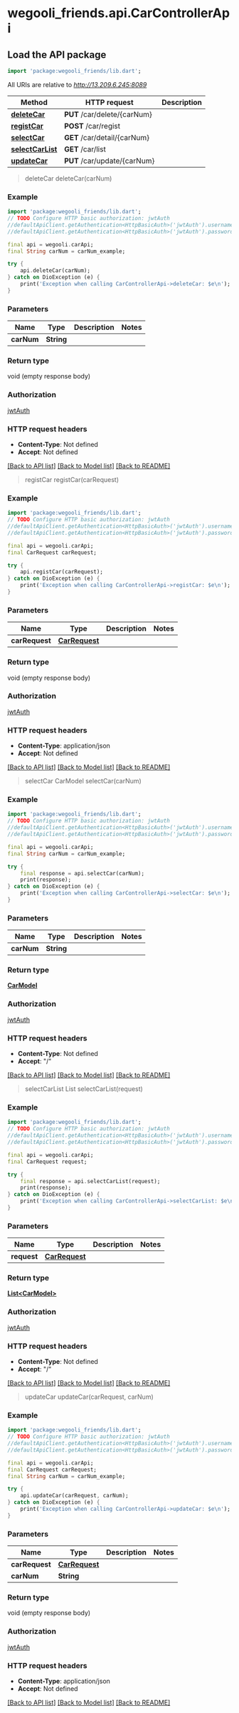 # wegooli_friends.api.CarControllerApi

## Load the API package

```dart
import 'package:wegooli_friends/lib.dart';
```

All URIs are relative to *http://13.209.6.245:8089*

| Method                                                 | HTTP request                 | Description |
| ------------------------------------------------------ | ---------------------------- | ----------- |
| [**deleteCar**](CarControllerApi.md#deletecar)         | **PUT** /car/delete/{carNum} |
| [**registCar**](CarControllerApi.md#registcar)         | **POST** /car/regist         |
| [**selectCar**](CarControllerApi.md#selectcar)         | **GET** /car/detail/{carNum} |
| [**selectCarList**](CarControllerApi.md#selectcarlist) | **GET** /car/list            |
| [**updateCar**](CarControllerApi.md#updatecar)         | **PUT** /car/update/{carNum} |

> deleteCar
> deleteCar(carNum)

### Example

```dart
import 'package:wegooli_friends/lib.dart';
// TODO Configure HTTP basic authorization: jwtAuth
//defaultApiClient.getAuthentication<HttpBasicAuth>('jwtAuth').username = 'YOUR_USERNAME'
//defaultApiClient.getAuthentication<HttpBasicAuth>('jwtAuth').password = 'YOUR_PASSWORD';

final api = wegooli.carApi;
final String carNum = carNum_example;

try {
    api.deleteCar(carNum);
} catch on DioException (e) {
    print('Exception when calling CarControllerApi->deleteCar: $e\n');
}
```

### Parameters

| Name       | Type       | Description | Notes |
| ---------- | ---------- | ----------- | ----- |
| **carNum** | **String** |             |

### Return type

void (empty response body)

### Authorization

[jwtAuth](../README.md#jwtAuth)

### HTTP request headers

- **Content-Type**: Not defined
- **Accept**: Not defined

[[Back to API list]](../README.md#documentation-for-api-endpoints)
[[Back to Model list]](../README.md#documentation-for-models)
[[Back to README]](../README.md)

> registCar
> registCar(carRequest)

### Example

```dart
import 'package:wegooli_friends/lib.dart';
// TODO Configure HTTP basic authorization: jwtAuth
//defaultApiClient.getAuthentication<HttpBasicAuth>('jwtAuth').username = 'YOUR_USERNAME'
//defaultApiClient.getAuthentication<HttpBasicAuth>('jwtAuth').password = 'YOUR_PASSWORD';

final api = wegooli.carApi;
final CarRequest carRequest;

try {
    api.registCar(carRequest);
} catch on DioException (e) {
    print('Exception when calling CarControllerApi->registCar: $e\n');
}
```

### Parameters

| Name           | Type                            | Description | Notes |
| -------------- | ------------------------------- | ----------- | ----- |
| **carRequest** | [**CarRequest**](CarRequest.md) |             |

### Return type

void (empty response body)

### Authorization

[jwtAuth](../README.md#jwtAuth)

### HTTP request headers

- **Content-Type**: application/json
- **Accept**: Not defined

[[Back to API list]](../README.md#documentation-for-api-endpoints)
[[Back to Model list]](../README.md#documentation-for-models)
[[Back to README]](../README.md)

> selectCar
> CarModel selectCar(carNum)

### Example

```dart
import 'package:wegooli_friends/lib.dart';
// TODO Configure HTTP basic authorization: jwtAuth
//defaultApiClient.getAuthentication<HttpBasicAuth>('jwtAuth').username = 'YOUR_USERNAME'
//defaultApiClient.getAuthentication<HttpBasicAuth>('jwtAuth').password = 'YOUR_PASSWORD';

final api = wegooli.carApi;
final String carNum = carNum_example;

try {
    final response = api.selectCar(carNum);
    print(response);
} catch on DioException (e) {
    print('Exception when calling CarControllerApi->selectCar: $e\n');
}
```

### Parameters

| Name       | Type       | Description | Notes |
| ---------- | ---------- | ----------- | ----- |
| **carNum** | **String** |             |

### Return type

[**CarModel**](CarModel.md)

### Authorization

[jwtAuth](../README.md#jwtAuth)

### HTTP request headers

- **Content-Type**: Not defined
- **Accept**: "/"

[[Back to API list]](../README.md#documentation-for-api-endpoints)
[[Back to Model list]](../README.md#documentation-for-models)
[[Back to README]](../README.md)

> selectCarList
> List<CarModel> selectCarList(request)

### Example

```dart
import 'package:wegooli_friends/lib.dart';
// TODO Configure HTTP basic authorization: jwtAuth
//defaultApiClient.getAuthentication<HttpBasicAuth>('jwtAuth').username = 'YOUR_USERNAME'
//defaultApiClient.getAuthentication<HttpBasicAuth>('jwtAuth').password = 'YOUR_PASSWORD';

final api = wegooli.carApi;
final CarRequest request;

try {
    final response = api.selectCarList(request);
    print(response);
} catch on DioException (e) {
    print('Exception when calling CarControllerApi->selectCarList: $e\n');
}
```

### Parameters

| Name        | Type                  | Description | Notes |
| ----------- | --------------------- | ----------- | ----- |
| **request** | [**CarRequest**](.md) |             |

### Return type

[**List&lt;CarModel&gt;**](CarModel.md)

### Authorization

[jwtAuth](../README.md#jwtAuth)

### HTTP request headers

- **Content-Type**: Not defined
- **Accept**: "/"

[[Back to API list]](../README.md#documentation-for-api-endpoints)
[[Back to Model list]](../README.md#documentation-for-models)
[[Back to README]](../README.md)

> updateCar
> updateCar(carRequest, carNum)

### Example

```dart
import 'package:wegooli_friends/lib.dart';
// TODO Configure HTTP basic authorization: jwtAuth
//defaultApiClient.getAuthentication<HttpBasicAuth>('jwtAuth').username = 'YOUR_USERNAME'
//defaultApiClient.getAuthentication<HttpBasicAuth>('jwtAuth').password = 'YOUR_PASSWORD';

final api = wegooli.carApi;
final CarRequest carRequest;
final String carNum = carNum_example;

try {
    api.updateCar(carRequest, carNum);
} catch on DioException (e) {
    print('Exception when calling CarControllerApi->updateCar: $e\n');
}
```

### Parameters

| Name           | Type                            | Description | Notes |
| -------------- | ------------------------------- | ----------- | ----- |
| **carRequest** | [**CarRequest**](CarRequest.md) |             |
| **carNum**     | **String**                      |             |

### Return type

void (empty response body)

### Authorization

[jwtAuth](../README.md#jwtAuth)

### HTTP request headers

- **Content-Type**: application/json
- **Accept**: Not defined

[[Back to API list]](../README.md#documentation-for-api-endpoints)
[[Back to Model list]](../README.md#documentation-for-models)
[[Back to README]](../README.md)
